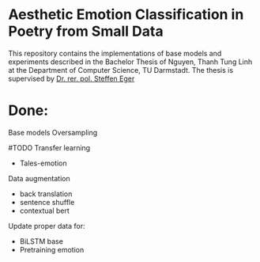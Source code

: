 # Aesthetic Emotion Classification in Poetry from Small Data

This repository contains the implementations of base models and experiments described in the Bachelor Thesis of Nguyen, Thanh Tung Linh at the Department of Computer Science, TU Darmstadt. The thesis is supervised by [Dr. rer. pol. Steffen Eger](https://www.informatik.tu-darmstadt.de/aiphes/aiphes/people_7/mitarbeiter_4_detailseite_72000.en.jsp)

# Done:
Base models
Oversampling

#TODO
Transfer learning
- Tales-emotion

Data augmentation
- back translation
- sentence shuffle
- contextual bert

Update proper data for:
- BiLSTM base
- Pretraining emotion

